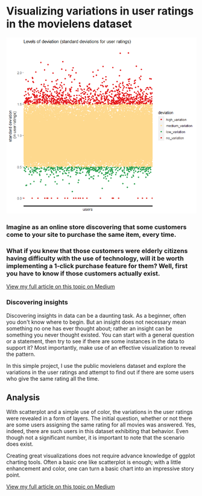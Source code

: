 # Visualizing variations in user ratings in the movielens dataset


![alt text](https://github.com/kowusu01/VisualizeStandardDeviations/blob/main/plot2.png?raw=true)

### Imagine as an online store discovering that some customers come to your site to purchase the same item, every time.

### What if you knew that those customers were elderly citizens having difficulty with the use of technology, will it be worth implementing a 1-click purchase feature for them? Well, first you have to know if those customers actually exist. 



[View my full article on this topic on Medium](https://medium.com/@kowusu01/visualizing-variations-in-user-ratings-in-the-movielens-dataset-69e8dd8fab10)


### Discovering insights 
Discovering insights in data can be a daunting task. As a beginner, often you don't know where to begin. But an insight does not necessary mean something no one has ever thought about; rather an insight can be something you never thought existed.
You can start with a general question or a statement, then try to see if there are some instances in the data to support it? Most importantly, make use of an effective visualization to reveal the pattern.  

In this simple project, I use the public movielens dataset and explore the variations in the user ratings and attempt to find out if there are some users who give the same rating all the time.


## Analysis
With scatterplot and a simple use of color, the variations in the user ratings were revealed in a form of layers. The initial question, whether or not there are some users assigning the same rating for all movies was answered. Yes, indeed, there are such users in this dataset exhibiting that behavior. Even though not a significant number, it is important to note that the scenario does exist. 

Creating great visualizations does not require advance knowledge of ggplot charting tools. Often a basic one like scatterplot is enough; with a little enhancement and color, one can turn a basic chart into an impressive story point.

[View my full article on this topic on Medium](https://medium.com/@kowusu01/visualizing-variations-in-user-ratings-in-the-movielens-dataset-69e8dd8fab10)
